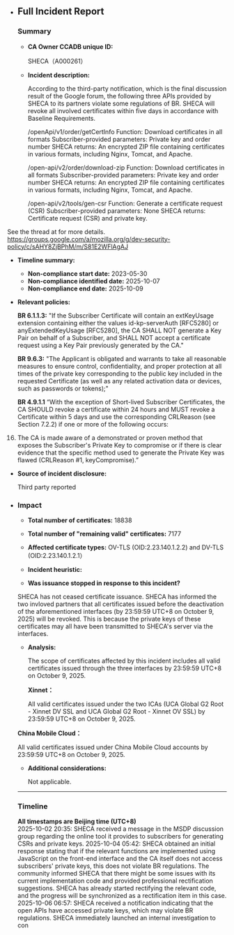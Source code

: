 - ## Full Incident Report

  ### Summary

  - **CA Owner CCADB unique ID:**

    SHECA（A000261）

  - **Incident description:**

    According to the third-party notification, which is the final discussion result of the Google forum, the following three APIs provided by SHECA to its partners violate some regulations of BR. SHECA will revoke all involved certificates within five days in accordance with Baseline Requirements.

    /openApi/v1/order/getCertInfo
    Function: Download certificates in all formats
    Subscriber-provided parameters: Private key and order number
    SHECA returns: An encrypted ZIP file containing certificates in various formats, including Nginx, Tomcat, and Apache.

    /open-api/v2/order/download-zip
    Function: Download certificates in all formats
    Subscriber-provided parameters: Private key and order number
    SHECA returns: An encrypted ZIP file containing certificates in various formats, including Nginx, Tomcat, and Apache.

    /open-api/v2/tools/gen-csr
    Function: Generate a certificate request (CSR)
    Subscriber-provided parameters: None
    SHECA returns: Certificate request (CSR) and private key.

See the thread at for more details.
https://groups.google.com/a/mozilla.org/g/dev-security-policy/c/sAHY8ZjBPhM/m/S81E2WFlAgAJ 

  - **Timeline summary:**

    - **Non-compliance start date:** 2023-05-30
    - **Non-compliance identified date:** 2025-10-07
    - **Non-compliance end date:** 2025-10-09

  - **Relevant policies:**

    **BR 6.1.1.3:**
    "If the Subscriber Certificate will contain an extKeyUsage extension containing either the values id-kp-serverAuth [RFC5280] or anyExtendedKeyUsage [RFC5280], the CA SHALL NOT generate a Key Pair on behalf of a Subscriber, and SHALL NOT accept a certificate request using a Key Pair previously generated by the CA."

    **BR 9.6.3:**
    "The Applicant is obligated and warrants to take all reasonable measures to ensure control, confidentiality, and proper protection at all times of the private key corresponding to the public key included in the requested Certificate (as well as any related activation data or devices, such as passwords or tokens);"

    **BR 4.9.1.1**
“With the exception of Short-lived Subscriber Certificates, the CA SHOULD revoke a certificate within 24 hours and MUST revoke a Certificate within 5 days and use the corresponding CRLReason (see Section 7.2.2) if one or more of the following occurs: 
16. The CA is made aware of a demonstrated or proven method that exposes the Subscriber's Private Key to compromise or if there is clear evidence that the specific method used to generate the Private Key was flawed (CRLReason #1, keyCompromise).”

  - **Source of incident disclosure:**

    Third party reported

  - ### **Impact**

    - **Total number of certificates:** 18838

    - **Total number of "remaining valid" certificates:** 7177

    - **Affected certificate types:** OV-TLS (OID:2.23.140.1.2.2) and DV-TLS (OID:2.23.140.1.2.1）

    - **Incident heuristic:**  

    - **Was issuance stopped in response to this incident?**

    SHECA has not ceased certificate issuance. SHECA has informed the two invloved partners that all certificates issued before the deactivation of the aforementioned interfaces (by 23:59:59 UTC+8 on October 9, 2025) will be revoked. This is because the private keys of these certificates may all have been transmitted to SHECA's server via the interfaces.

    - **Analysis:** 

      The scope of certificates affected by this incident includes all valid certificates issued through the three interfaces by 23:59:59 UTC+8 on October 9, 2025.

      **Xinnet：**

      All valid certificates issued under the two ICAs (UCA Global G2 Root - Xinnet DV SSL and UCA Global G2 Root - Xinnet OV SSL) by 23:59:59 UTC+8 on October 9, 2025.

    ​**China Mobile Cloud：**

    ​All valid certificates issued under China Mobile Cloud accounts by 23:59:59 UTC+8 on October 9, 2025.

    - **Additional considerations:** 

      Not applicable.

    ------

    ### **Timeline** 

    **All timestamps are Beijing time (UTC+8)**   
2025-10-02 20:35: SHECA received a message in the MSDP discussion group regarding the online tool it provides to subscribers for generating CSRs and private keys.
2025-10-04 05:42: SHECA obtained an initial response stating that if the relevant functions are implemented using JavaScript on the front-end interface and the CA itself does not access subscribers' private keys, this does not violate BR regulations. The community informed SHECA that there might be some issues with its current implementation code and provided professional rectification suggestions. SHECA has already started rectifying the relevant code, and the progress will be synchronized as a rectification item in this case.
2025-10-06 06:57: SHECA received a notification indicating that the open APIs have accessed private keys, which may violate BR regulations. SHECA immediately launched an internal investigation to con
